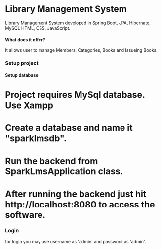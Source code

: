 # Library Management System
Library Management System developed in Spring Boot, JPA, Hibernate, MySQL HTML, CSS, JavaScript.


#### What does it offer?
It allows user to manage Members, Categories, Books and Issueing Books.


### Setup project
#### Setup database
# Project requires MySql database. Use Xampp
# Create a database and name it "sparklmsdb".
# Run the backend from SparkLmsApplication class.
# After running the backend just hit http://localhost:8080 to access the software.

### Login
for login you may use username as 'admin' and password as 'admin'.

